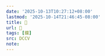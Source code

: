 ```yaml
---
date: '2025-10-13T10:27:12+08:00'
lastmod: '2025-10-14T21:46:45-08:00'
title: 􃟹
url: 􃟹
tags: [鐶]
src: DCCV
note:
---
```

